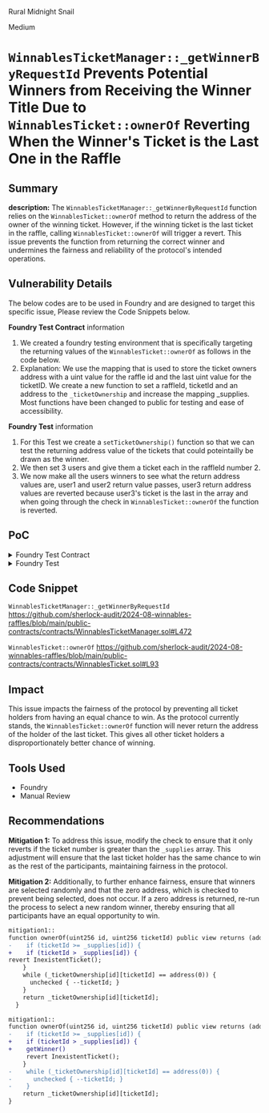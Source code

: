 Rural Midnight Snail

Medium

# `WinnablesTicketManager::_getWinnerByRequestId` Prevents Potential Winners from Receiving the Winner Title Due to `WinnablesTicket::ownerOf` Reverting When the Winner's Ticket is the Last One in the Raffle

## Summary
**description:** The `WinnablesTicketManager::_getWinnerByRequestId` function relies on the `WinnablesTicket::ownerOf` method to return the address of the owner of the winning ticket. However, if the winning ticket is the last ticket in the raffle, calling `WinnablesTicket::ownerOf` will trigger a revert. This issue prevents the function from returning the correct winner and undermines the fairness and reliability of the protocol's intended operations.

## Vulnerability Details 
The below codes are to be used in Foundry and are designed to target this specific issue, Please review the Code Snippets below.

**Foundry Test Contract** information
1. We created a foundry testing environment that is specifically targeting the returning values of the `WinnablesTicket::ownerOf` as follows in the code below. <br>
2. Explanation: We use the mapping that is used to store the ticket owners address with a uint value for the raffle id and the last uint value for the ticketID. We create a new function to set a raffleId, ticketId and an address to the `_ticketOwnership` and increase the mapping _supplies. Most functions have been changed to public for testing and ease of accessibility.

**Foundry Test** information
1. For this Test we create a `setTicketOwnership()` function so that we can test the returning address value of the tickets that could poteintailly be drawn as the winner.<br>
2. We then set 3 users and give them a ticket each in the raffleId number 2.<br>
4. We now make all the users winners to see what the return address values are, user1 and user2 return value passes, user3 return address values are reverted because user3's ticket is the last in the array and when going through the check in `WinnablesTicket::ownerOf` the function is reverted.

## PoC
<details> <summary>Foundry Test Contract</summary>

```js

pragma solidity 0.8.24;
contract WinnablesTicketManager {

    mapping(uint256 => mapping(uint256 => address)) public _ticketOwnership;
    mapping(uint256 => uint256) public _supplies;


    function _getWinnerByRequestId(uint256 raffleId, uint256 winningTicketNumber) public view returns(address) {
        return ownerOf(raffleId, winningTicketNumber);
    }

    function setTicketOwnership(uint256 raffleId, uint256 ticketId, address owner) external {
    _ticketOwnership[raffleId][ticketId] = owner;
    _supplies[raffleId] = ticketId;
    }

    function ownerOf(uint256 id, uint256 ticketId) public view returns (address) {
    if (ticketId >= _supplies[id]) {
      revert InexistentTicket();
    }
    while (_ticketOwnership[id][ticketId] == address(0)) {
      unchecked { --ticketId; }
    }
    return _ticketOwnership[id][ticketId];
    }
}

```

</details>

<details> <summary>Foundry Test</summary>

```js
function test_returnAddressZeroWhenTicketIDIsLowerThanRaffleId() public {
//Create New Address:
    address user1 = makeAddr("user1");
    address user2 = makeAddr("user2");
    address user3 = makeAddr("user3");
    vm.startPrank(user1);
    uint256 raffleId = 2;
    raffle.setTicketOwnership(raffleId, 1, address(user1));
    raffle.setTicketOwnership(raffleId, 2, user2);
    raffle.setTicketOwnership(raffleId, 3, user3);
    address winner1 = raffle._getWinnerByRequestId(raffleId, 1);
    address winner2 = raffle._getWinnerByRequestId(raffleId, 2);
    vm.expectRevert();
    address winner3 = raffle._getWinnerByRequestId(raffleId, 3);
}
```
</details>

## Code Snippet

`WinnablesTicketManager::_getWinnerByRequestId`
https://github.com/sherlock-audit/2024-08-winnables-raffles/blob/main/public-contracts/contracts/WinnablesTicketManager.sol#L472

`WinnablesTicket::ownerOf`
https://github.com/sherlock-audit/2024-08-winnables-raffles/blob/main/public-contracts/contracts/WinnablesTicket.sol#L93


## Impact
This issue impacts the fairness of the protocol by preventing all ticket holders from having an equal chance to win. As the protocol currently stands, the `WinnablesTicket::ownerOf` function will never return the address of the holder of the last ticket. This gives all other ticket holders a disproportionately better chance of winning.

## Tools Used
* Foundry
* Manual Review

## Recommendations
**Mitigation 1:** To address this issue, modify the check to ensure that it only reverts if the ticket number is greater than the `_supplies` array. This adjustment will ensure that the last ticket holder has the same chance to win as the rest of the participants, maintaining fairness in the protocol.

**Mitigation 2:** Additionally, to further enhance fairness, ensure that winners are selected randomly and that the zero address, which is checked to prevent being selected, does not occur. If a zero address is returned, re-run the process to select a new random winner, thereby ensuring that all participants have an equal opportunity to win.

```diff
mitigation1::
function ownerOf(uint256 id, uint256 ticketId) public view returns (address) {
-    if (ticketId >= _supplies[id]) {
+    if (ticketId > _supplies[id]) {
revert InexistentTicket();
    }
    while (_ticketOwnership[id][ticketId] == address(0)) {
      unchecked { --ticketId; }
    }
    return _ticketOwnership[id][ticketId];
  }
```

```diff
mitigation1::
function ownerOf(uint256 id, uint256 ticketId) public view returns (address) {
-    if (ticketId >= _supplies[id]) {
+    if (ticketId > _supplies[id]) {
+    getWinner()
     revert InexistentTicket();
    }
-    while (_ticketOwnership[id][ticketId] == address(0)) {
-      unchecked { --ticketId; }
-    }
    return _ticketOwnership[id][ticketId];
}
```